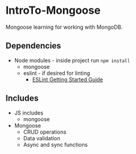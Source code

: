 # IntroTo-Mongoose

Mongoose learning for working with MongoDB.

## Dependencies

-   Node modules - inside project run `npm install`
    -   mongoose
    -   eslint - if desired for linting
        -   [ESLint Getting Started Guide](https://eslint.org/docs/latest/user-guide/getting-started)

## Includes

-   JS includes
    -   mongoose
-   Mongoose
    -   CRUD operations
	-	Data validation
	-	Async and sync functions
